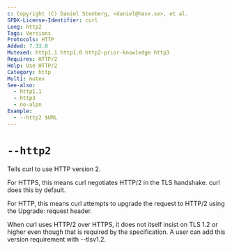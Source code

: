 ```yaml
---
c: Copyright (C) Daniel Stenberg, <daniel@haxx.se>, et al.
SPDX-License-Identifier: curl
Long: http2
Tags: Versions
Protocols: HTTP
Added: 7.33.0
Mutexed: http1.1 http1.0 http2-prior-knowledge http3
Requires: HTTP/2
Help: Use HTTP/2
Category: http
Multi: mutex
See-also:
  - http1.1
  - http3
  - no-alpn
Example:
  - --http2 $URL
---
```


# `--http2`

Tells curl to use HTTP version 2.

For HTTPS, this means curl negotiates HTTP/2 in the TLS handshake. curl does
this by default.

For HTTP, this means curl attempts to upgrade the request to HTTP/2 using the
Upgrade: request header.

When curl uses HTTP/2 over HTTPS, it does not itself insist on TLS 1.2 or
higher even though that is required by the specification. A user can add this
version requirement with --tlsv1.2.
